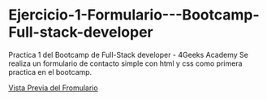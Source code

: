 # Ejercicio-1-Formulario---Bootcamp-Full-stack-developer
Practica 1 del Bootcamp de Full-Stack developer - 4Geeks Academy
Se realiza un formulario de contacto simple con html y css como primera practica en el bootcamp.

[Vista Previa del Fromulario](https://ejercicio-1-formulario.vercel.app/)
